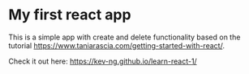 # My first react app
This is a simple app with create and delete functionality based on the tutorial https://www.taniarascia.com/getting-started-with-react/.

Check it out here: https://kev-ng.github.io/learn-react-1/


